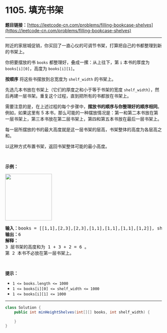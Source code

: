 # 1105. 填充书架

**题目链接：**[https://leetcode-cn.com/problems/filling-bookcase-shelves](https://leetcode-cn.com/problems/filling-bookcase-shelves)

---

<div class="content__1Y2H">
 <div class="notranslate">
  <p>附近的家居城促销，你买回了一直心仪的可调节书架，打算把自己的书都整理到新的书架上。</p> 
  <p>你把要摆放的书 <code>books</code>&nbsp;都整理好，叠成一摞：从上往下，第 <code>i</code>&nbsp;本书的厚度为 <code>books[i][0]</code>，高度为 <code>books[i][1]</code>。</p> 
  <p><strong>按顺序</strong>&nbsp;将这些书摆放到总宽度为&nbsp;<code>shelf_width</code> 的书架上。</p> 
  <p>先选几本书放在书架上（它们的厚度之和小于等于书架的宽度 <code>shelf_width</code>），然后再建一层书架。重复这个过程，直到把所有的书都放在书架上。</p> 
  <p>需要注意的是，在上述过程的每个步骤中，<strong>摆放书的顺序与你整理好的顺序相同</strong>。 例如，如果这里有 5 本书，那么可能的一种摆放情况是：第一和第二本书放在第一层书架上，第三本书放在第二层书架上，第四和第五本书放在最后一层书架上。</p> 
  <p>每一层所摆放的书的最大高度就是这一层书架的层高，书架整体的高度为各层高之和。</p> 
  <p>以这种方式布置书架，返回书架整体可能的最小高度。</p> 
  <p>&nbsp;</p> 
  <p><strong>示例：</strong></p> 
  <p><img style="width: 150px;" src="/aliyun-lc-upload/uploads/2019/06/28/shelves.png" alt=""></p> 
  <pre class="language-text"><strong>输入：</strong>books = [[1,1],[2,3],[2,3],[1,1],[1,1],[1,1],[1,2]], shelf_width = 4
<strong>输出：</strong>6
<strong>解释：</strong>
3 层书架的高度和为 1 + 3 + 2 = 6 。
第 2 本书不必放在第一层书架上。
</pre> 
  <p>&nbsp;</p> 
  <p><strong>提示：</strong></p> 
  <ul> 
   <li><code>1 &lt;= books.length &lt;= 1000</code></li> 
   <li><code>1 &lt;= books[i][0] &lt;= shelf_width &lt;= 1000</code></li> 
   <li><code>1 &lt;= books[i][1] &lt;= 1000</code></li> 
  </ul> 
 </div>
</div>

---

```java
class Solution {
    public int minHeightShelves(int[][] books, int shelf_width) {
        
    }
}
```